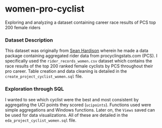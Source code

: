 # women-pro-cyclist
Exploring and analyzing a dataset containing career race results of PCS top 200 female riders

### Dataset Description
This dataset was originally from [Sean Hardison](https://github.com/seanhardison1/pcs) wherein he made a data package containing aggregated rider data from procyclingstats.com (PCS). I specifically used the `rider_records_women.csv` dataset which contains the race results of the top 200 ranked female cyclists by PCS throughout their pro career. Table creation and data cleaning is detailed in the `create_project_cyclist_women.sql` file.

### Exploration through SQL
I wanted to see which cyclist were the best and most consistent by aggregating the UCI points they scored (`ucipoints`). Functions used were simple aggregations and Windows functions. Later on, the `Views` saved can be used for data visualizations. All of these are detailed in the `eda_project_cyclist_women.sql` file.
